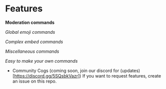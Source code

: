 # Features
**Moderation commands**

*Global emoji commands*

*Complex embed commands*

*Miscellaneous commands*

*Easy to make your own commands*
- Community Cogs (coming soon, join our discord for (updates)[https://discord.gg/5SQsbkVazr])
If you want to request features, create an issue on this repo.
